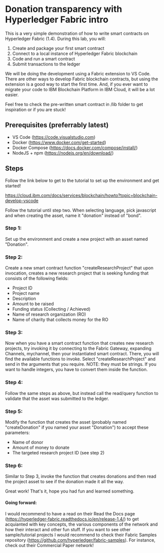 # Donation transparency with Hyperledger Fabric intro
This is a very simple demonstration of how to write smart contracts on Hyperledger Fabric (1.4). During this lab, you will:


1. Create and package your first smart contract
2. Connect to a local instance of Hyperledger Fabric blockchain
3. Code and run a smart contract
4. Submit transactions to the ledger


We will be doing the development using a Fabric extension to VS Code. There are other ways to develop Fabric blockchain contracts, but using the extension is a good way to start the first time. And, if you ever want to migrate your code to IBM Blockchain Platform in IBM Cloud, it will be a lot easier.

Feel free to check the pre-written smart contract in /lib folder to get inspiration or if you are stuck!


## Prerequisites (preferrably latest)
- VS Code (https://code.visualstudio.com)
- Docker (https://www.docker.com/get-started)
- Docker Compose (https://docs.docker.com/compose/install/)
- NodeJS + npm (https://nodejs.org/en/download/)

## Steps
Follow the link below to get to the tutorial to set up the environment and get started! 

https://cloud.ibm.com/docs/services/blockchain/howto?topic=blockchain-develop-vscode

Follow the tutorial until step two. When selecting language, pick javascript and when creating the asset, name it "donation" instead of "bond". 

### Step 1:
Set up the environment and create a new project with an asset named "Donation".

### Step 2:
Create a new smart contract function "createResearchProject" that upon invocation, creates a new research project that is seeking funding that consists of the following fields:
- Project ID
- Project name
- Description
- Amount to be raised
- Funding status (Collecting / Achieved)
- Name of research organization (RO)
- Name of charity that collects money for the RO

### Step 3:
Now when you have a smart contract function that creates new research projects, try invoking it by connecting to the Fabric Gateway, expanding Channels, mychannel, then your instantiated smart contract. There, you will find the available functions to invoke. Select "createResearchProject" and send in the arguments that you require. NOTE: they must be strings. If you want to handle integers, you have to convert them inside the function.

### Step 4:
Follow the same steps as above, but instead call the read/query function to validate that the asset was submitted to the ledger.

### Step 5:
Modify the function that creates the asset (probably named "createDonation" if you named your asset "Donation") to accept these parameters:
- Name of donor
- Amount of money to donate
- The targeted research project ID (see step 2)

### Step 6:
Similar to Step 3, invoke the function that creates donations and then read the project asset to see if the donation made it all the way.

Great work! That's it, hope you had fun and learned something. 

#### Going forward:
I would recommend to have a read on their Read the Docs page (https://hyperledger-fabric.readthedocs.io/en/release-1.4/) to get acquianted with key concepts, the various components of the network and how their interact and other fun stuff. If you want to see other sample/tutorial projects I would recommend to check their Fabric Samples repository (https://github.com/hyperledger/fabric-samples). For instance, check out their Commercial Paper network!


